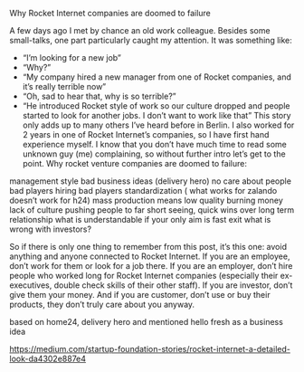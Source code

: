 Why Rocket Internet companies are doomed to failure


A few days ago I met by chance an old work colleague. Besides some small-talks, one part particularly caught my attention. It was something like:
- “I’m looking for a new job” 
- “Why?”
- “My company hired a new manager from one of Rocket companies, and it’s really terrible now”
- “Oh, sad to hear that, why is so terrible?”
- “He introduced Rocket style of work so our culture dropped and people started to look for another jobs. I don’t want to work like that”
This story only adds up to many others I’ve heard before in Berlin. I also worked for 2 years in one of Rocket Internet’s companies, so I have first hand experience myself.
I know that you don’t have much time to read some unknown guy (me) complaining, so without further intro let’s get to the point. Why rocket venture companies are doomed to failure:



management style
bad business ideas (delivery hero)
no care about people
bad players hiring bad players
standardization ( what works for zalando doesn’t work for h24)
mass production means low quality
burning money
lack of culture
pushing people to far
short seeing, quick wins over long term relationship what is understandable if your only aim is fast exit
what is wrong with investors?



So if there is only one thing to remember from this post, it’s this one: avoid anything and anyone connected to Rocket Internet. If you are an employee, don’t work for them or look for a job there. If you are an employer, don’t hire people who worked long for Rocket Internet companies (especially their ex-executives, double check skills of their other staff). If you are investor, don’t give them your money. And if you are customer, don’t use or buy their products, they don’t truly care about you anyway.


based on home24, delivery hero and mentioned hello fresh as a business idea


https://medium.com/startup-foundation-stories/rocket-internet-a-detailed-look-da4302e887e4
